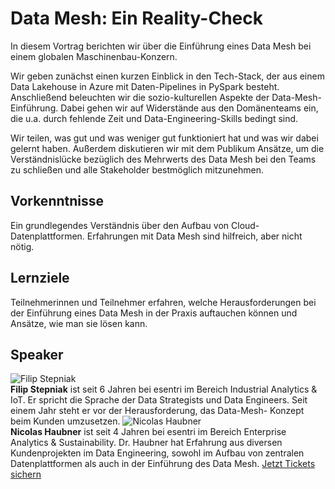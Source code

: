 # Data Mesh: Ein Reality-Check
In diesem Vortrag berichten wir über die Einführung eines Data Mesh bei einem
globalen Maschinenbau-Konzern.  
  
Wir geben zunächst einen kurzen Einblick in den Tech-Stack, der aus einem Data
Lakehouse in Azure mit Daten-Pipelines in PySpark besteht. Anschließend
beleuchten wir die sozio-kulturellen Aspekte der Data-Mesh-Einführung. Dabei
gehen wir auf Widerstände aus den Domänenteams ein, die u.a. durch fehlende
Zeit und Data-Engineering-Skills bedingt sind.  
  
Wir teilen, was gut und was weniger gut funktioniert hat und was wir dabei
gelernt haben. Außerdem diskutieren wir mit dem Publikum Ansätze, um die
Verständnislücke bezüglich des Mehrwerts des Data Mesh bei den Teams zu
schließen und alle Stakeholder bestmöglich mitzunehmen.
## Vorkenntnisse
Ein grundlegendes Verständnis über den Aufbau von Cloud-Datenplattformen.
Erfahrungen mit Data Mesh sind hilfreich, aber nicht nötig.
## Lernziele
Teilnehmerinnen und Teilnehmer erfahren, welche Herausforderungen bei der
Einführung eines Data Mesh in der Praxis auftauchen können und Ansätze, wie
man sie lösen kann.
## Speaker
![Filip Stepniak](/common/images/numbers/22076_1.jpg)  
**Filip Stepniak** ist seit 6 Jahren bei esentri im Bereich Industrial
Analytics & IoT. Er spricht die Sprache der Data Strategists und Data
Engineers. Seit einem Jahr steht er vor der Herausforderung, das Data-Mesh-
Konzept beim Kunden umzusetzen.
![Nicolas  Haubner](/common/images/numbers/22076_2.jpg)  
**Nicolas Haubner** ist seit 4 Jahren bei esentri im Bereich Enterprise
Analytics & Sustainability. Dr. Haubner hat Erfahrung aus diversen
Kundenprojekten im Data Engineering, sowohl im Aufbau von zentralen
Datenplattformen als auch in der Einführung des Data Mesh.
[Jetzt Tickets sichern](https://data2day.de/tickets.php)